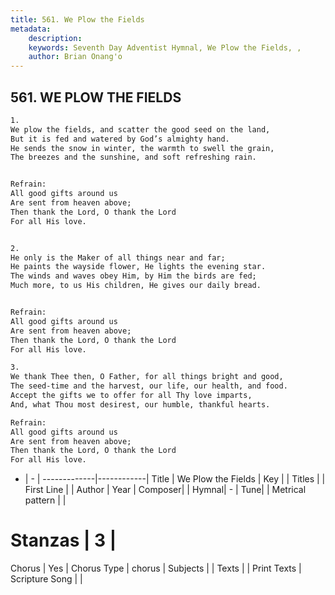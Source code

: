 ```yaml
---
title: 561. We Plow the Fields
metadata:
    description: 
    keywords: Seventh Day Adventist Hymnal, We Plow the Fields, , 
    author: Brian Onang'o
---
```



## 561. WE PLOW THE FIELDS

```txt
1.
We plow the fields, and scatter the good seed on the land,
But it is fed and watered by God’s almighty hand.
He sends the snow in winter, the warmth to swell the grain,
The breezes and the sunshine, and soft refreshing rain.


Refrain:
All good gifts around us
Are sent from heaven above;
Then thank the Lord, O thank the Lord
For all His love.


2.
He only is the Maker of all things near and far;
He paints the wayside flower, He lights the evening star.
The winds and waves obey Him, by Him the birds are fed;
Much more, to us His children, He gives our daily bread.


Refrain:
All good gifts around us
Are sent from heaven above;
Then thank the Lord, O thank the Lord
For all His love.

3.
We thank Thee then, O Father, for all things bright and good,
The seed-time and the harvest, our life, our health, and food.
Accept the gifts we to offer for all Thy love imparts,
And, what Thou most desirest, our humble, thankful hearts.

Refrain:
All good gifts around us
Are sent from heaven above;
Then thank the Lord, O thank the Lord
For all His love.

```

- |   -  |
-------------|------------|
Title | We Plow the Fields |
Key |  |
Titles |  |
First Line |  |
Author | 
Year | 
Composer|  |
Hymnal|  - |
Tune|  |
Metrical pattern | |
# Stanzas | 3 |
Chorus | Yes |
Chorus Type | chorus |
Subjects |  |
Texts |  |
Print Texts | 
Scripture Song |  |
  
